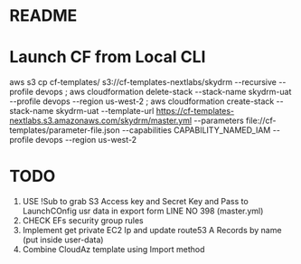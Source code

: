 # README #

# Launch CF from Local CLI

 aws s3 cp cf-templates/ s3://cf-templates-nextlabs/skydrm --recursive --profile devops ; aws cloudformation delete-stack --stack-name skydrm-uat --profile devops --region us-west-2 ;  aws cloudformation create-stack --stack-name skydrm-uat --template-url https://cf-templates-nextlabs.s3.amazonaws.com/skydrm/master.yml --parameters file://cf-templates/parameter-file.json --capabilities CAPABILITY_NAMED_IAM --profile devops --region us-west-2

 # TODO

1. USE !Sub to grab S3 Access key and Secret Key and Pass to LaunchCOnfig usr data in export form LINE NO 398 (master.yml)
2. CHECK EFs security group rules
3. Implement get private EC2 Ip and update route53 A Records by name (put inside user-data)
4. Combine CloudAz template using Import method